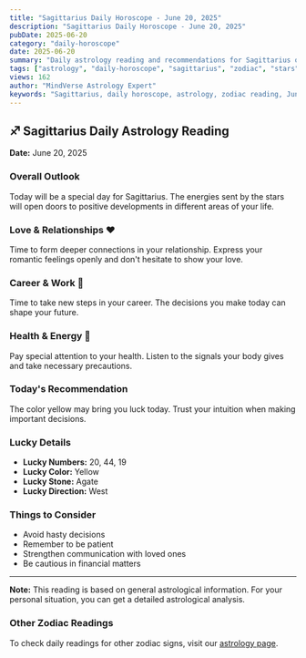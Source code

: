 ```yaml
---
title: "Sagittarius Daily Horoscope - June 20, 2025"
description: "Sagittarius Daily Horoscope - June 20, 2025"
pubDate: 2025-06-20
category: "daily-horoscope"
date: 2025-06-20
summary: "Daily astrology reading and recommendations for Sagittarius on June 20, 2025."
tags: ["astrology", "daily-horoscope", "sagittarius", "zodiac", "stars"]
views: 162
author: "MindVerse Astrology Expert"
keywords: "Sagittarius, daily horoscope, astrology, zodiac reading, June 20, 2025"
---
```


## ♐ Sagittarius Daily Astrology Reading

**Date:** June 20, 2025

### Overall Outlook

Today will be a special day for Sagittarius. The energies sent by the stars will open doors to positive developments in different areas of your life.

### Love & Relationships ❤️

Time to form deeper connections in your relationship. Express your romantic feelings openly and don't hesitate to show your love.

### Career & Work 💼

Time to take new steps in your career. The decisions you make today can shape your future.

### Health & Energy 🌟

Pay special attention to your health. Listen to the signals your body gives and take necessary precautions.

### Today's Recommendation

The color yellow may bring you luck today. Trust your intuition when making important decisions.

### Lucky Details

- **Lucky Numbers:** 20, 44, 19
- **Lucky Color:** Yellow
- **Lucky Stone:** Agate
- **Lucky Direction:** West

### Things to Consider

- Avoid hasty decisions
- Remember to be patient
- Strengthen communication with loved ones
- Be cautious in financial matters

---

**Note:** This reading is based on general astrological information. For your personal situation, you can get a detailed astrological analysis.

### Other Zodiac Readings

To check daily readings for other zodiac signs, visit our [astrology page](/en/astrology).
